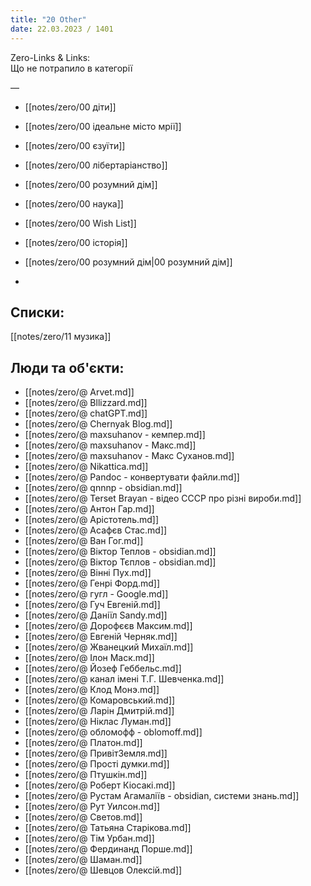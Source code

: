 ```yaml
---
title: "20 Other"
date: 22.03.2023 / 1401  
---
```

Zero-Links & Links:  
Що не потрапило в категорії

—  

- [[notes/zero/00 діти]]

- [[notes/zero/00 ідеальне місто мрії]]

- [[notes/zero/00 єзуїти]]

- [[notes/zero/00 лібертаріанство]]

- [[notes/zero/00 розумний дім]]

- [[notes/zero/00 наука]]  

- [[notes/zero/00 Wish List]]

- [[notes/zero/00 історія]]

- [[notes/zero/00 розумний дім|00 розумний дім]]
- 
## Списки:  
[[notes/zero/11 музика]]  




## Люди та об'єкти:  

- [[notes/zero/@ Arvet.md]]
- [[notes/zero/@ Bllizzard.md]]
- [[notes/zero/@ chatGPT.md]]
- [[notes/zero/@ Chernyak Blog.md]]
- [[notes/zero/@ maxsuhanov - кемпер.md]]
- [[notes/zero/@ maxsuhanov - Макс.md]]
- [[notes/zero/@ maxsuhanov - Макс Суханов.md]]
- [[notes/zero/@ Nikattica.md]]
- [[notes/zero/@ Pandoc - конвертувати файли.md]]
- [[notes/zero/@ qnnnp - obsidian.md]]
- [[notes/zero/@ Terset Brayan - відео СССР про різні вироби.md]]
- [[notes/zero/@ Антон Гар.md]]
- [[notes/zero/@ Арістотель.md]]
- [[notes/zero/@ Асафєв Стас.md]]
- [[notes/zero/@ Ван Гог.md]]
- [[notes/zero/@ Віктор Теплов - obsidian.md]]
- [[notes/zero/@ Віктор Тєплов - obsidian.md]]
- [[notes/zero/@ Вінні Пух.md]]
- [[notes/zero/@ Генрі Форд.md]]
- [[notes/zero/@ гугл - Google.md]]
- [[notes/zero/@ Гуч  Евгеній.md]]
- [[notes/zero/@ Даніїл Sandy.md]]
- [[notes/zero/@ Дорофєєв Максим.md]]
- [[notes/zero/@ Евгеній Черняк.md]]
- [[notes/zero/@ Жванецкий Михаїл.md]]
- [[notes/zero/@ Ілон Маск.md]]
- [[notes/zero/@ Йозеф Геббельс.md]]
- [[notes/zero/@ канал імені Т.Г. Шевченка.md]]
- [[notes/zero/@ Клод Монэ.md]]
- [[notes/zero/@ Комаровський.md]]
- [[notes/zero/@ Ларін Дмитрій.md]]
- [[notes/zero/@ Ніклас Луман.md]]
- [[notes/zero/@ обломофф - oblomoff.md]]
- [[notes/zero/@ Платон.md]]
- [[notes/zero/@ ПривітЗемля.md]]
- [[notes/zero/@ Прості думки.md]]
- [[notes/zero/@ Птушкін.md]]
- [[notes/zero/@ Роберт Кіосакі.md]]
- [[notes/zero/@ Рустам Агамаліїв - obsidian, системи знань.md]]
- [[notes/zero/@ Рут Уилсон.md]]
- [[notes/zero/@ Светов.md]]
- [[notes/zero/@ Татьяна Старікова.md]]
- [[notes/zero/@ Тім Урбан.md]]
- [[notes/zero/@ Фердинанд Порше.md]]
- [[notes/zero/@ Шаман.md]]
- [[notes/zero/@ Шевцов Олексій.md]]
